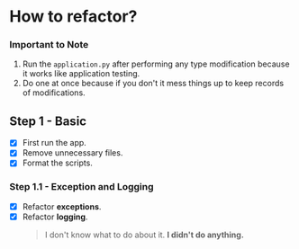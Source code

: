 # How to refactor?

### Important to Note

1. Run the `application.py` after performing any type modification because it works like application testing.
2. Do one at once because if you don't it mess things up to keep records of modifications.

## Step 1 - Basic

- [x] First run the app.
- [x] Remove unnecessary files.
- [x] Format the scripts.

### Step 1.1 - Exception and Logging

- [x] Refactor **exceptions**.
- [x] Refactor **logging**.
  > I don't know what to do about it. **I didn't do anything.**
